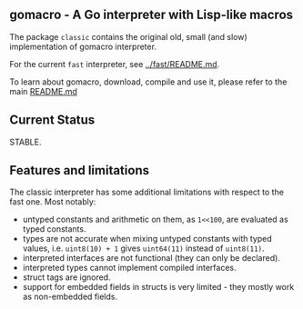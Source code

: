 ## gomacro - A Go interpreter with Lisp-like macros

The package `classic` contains the original old, small (and slow) implementation of gomacro interpreter.

For the current `fast` interpreter, see [../fast/README.md](../fast/README.md).

To learn about gomacro, download, compile and use it, please refer to the main [README.md](../README.md)

## Current Status

STABLE.

## Features and limitations

The classic interpreter has some additional limitations with respect to the fast one. Most notably:

* untyped constants and arithmetic on them, as `1<<100`, are evaluated as typed constants.
* types are not accurate when mixing untyped constants with typed values,
  i.e. `uint8(10) + 1` gives `uint64(11)` instead of `uint8(11)`.
* interpreted interfaces are not functional (they can only be declared).
* interpreted types cannot implement compiled interfaces.
* struct tags are ignored.
* support for embedded fields in structs is very limited - they mostly
  work as non-embedded fields.

